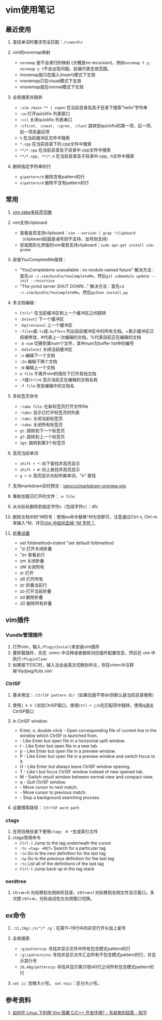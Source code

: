 # vim使用笔记

## 最近使用

1. 查找单词时要求完全匹配：`/\<word\>`

2. vim的noremap映射
    - `noremap` 是不会递归的映射 (大概是no recursion)，例如`noremap Y y; noremap y Y`不会出现问题。前缀代表生效范围。
    - inoremap就只在插入(insert)模式下生效
    - vnoremap只在visual模式下生效
    - nnoremap就在normal模式下生效

3. 全局搜索并跳转
    - `:vim /main ** | copen` 在当前目录及其子目录下搜索“hello”字符串
    - `:cw`  打开quickfix 列表窗口
    - `:ccl` 关闭quickfix 列表串口
    - `:cfirst, :cnext, :cprev, :clast` 跳转到quickfix的第一项、后一项、前一项及最后项
    - `%` 在当前缓冲区文件中搜索
    - `*.cpp` 在当前目录下的.cpp文件中搜索
    - `**/*.cpp` 在当前目录及子目录中.cpp文件中搜索
    - `**/*.cpp, **/*.h` 在当前目录及子目录中.cpp, .h文件中搜索

4. 删除指定字符串的行
    - `g/pattern/d` 删除含有pattern的行
    - `v/pattern/d` 删除不含有pattern的行

## 常用

1. [vim-tabe多标签切换](https://blog.csdn.net/xs1326962515/article/details/77837017)

2. vim支持clipboard
    * 查看是否支持clipboard：`vim --version | grep "clipboard `（clipboard前面是减号则不支持，加号则支持）
    * 安装图形化界面的vim使其支持clipboard：`sudo apt-get install vim-gnome`

3. 安装YouCompleteMe报错：
    * "YouCompleteme unavailable : no module named future"
    解决方法：首先`cd ~/.vim/bundle/YouCompleteMe`，然后`git submodule update --init --recursive`
    * "The ycmd server SHUT DOWN..."
    解决方法：首先`cd ~/.vim/bundle/YouCompleteMe`，然后`python install.py`

4. 多文档编辑：
    * `Ctrl+^` 在当前缓冲区和上一个缓冲区之间跳转
    * `:bn[ext]` 下一个缓冲区
    * `:bp[revious]` 上一个缓冲区
    * `:files`或`:ls`或`:buffers` 列出目前缓冲区中的所有文档。+表示缓冲区已经被修改，#代表上一次编辑的文档，%代表目前正在编辑的文档
    * `:b num` 切换到第num个文件，其中num为buffer list中的编号
    * `:bd[elete]` 关闭当前缓冲区
    * `:n` 编辑下一个文档
    * `:2n` 编辑下两个文档
    * `:N` 编辑上一个文档
    * `e file` 不离开vim的情形下打开其他文档
    * `:f`或`Ctrl+G` 显示当前正在编辑的文档名称
    * `:f file` 改变编辑中的文档名

5. 多标签页命令
    * `:tabe file`: 在新标签页打开文件file
    * `:tabs`: 显示已打开标签页的列表
    * `:tabc`: 关闭当前标签页
    * `:tabo`: 关闭所有标签页
    * `gt`: 跳转到下一个标签页
    * `gT`: 跳转到上一个标签页
    * `3gt`: 跳转到第3个标签页

6. 高亮当前单词
    * `shift + *`: 向下查找并高亮显示
    * `shift + #`: 向上查找并高亮显示
    * `g + d`: 高亮显示光标所属单词，"n" 查找

7. 支持markdown实时预览：[iamcco/markdown-preview.vim](https://github.com/iamcco/markdown-preview.vim)

8. 重新加载已打开的文件：`:e file`.

9. 从光标处删除到指定字符c（包括字符c）：dfc

10. 删除文档中的^M符号：使用ex命令替换^M为空即可，注意通过Ctrl-v, Ctrl-m来输入^M。详见[Vim 中如何去掉 ^M 字符？](https://www.zhihu.com/question/22130727).

11. [折叠设置](https://www.cnblogs.com/welkinwalker/archive/2011/05/30/2063587.html)
    - set foldmethod=indent "set default foldmethod
    - "zi 打开关闭折叠
    - "zv 查看此行
    - zm 关闭折叠
    - zM 关闭所有
    - zr 打开
    - zR 打开所有
    - zc 折叠当前行
    - zo 打开当前折叠
    - zd 删除折叠
    - zD 删除所有折叠

## vim插件

### Vundle管理插件
    
1. 打开vim，输入`:PluginInstall`来安装vim插件
2. 要卸载插件，先在 .vimrc 中注释或者删除对应插件配置信息，然后在 vim 中执行`:PluginClean`
3. 如果按下ESC时，输入法会由英文切换到中文，则在vimrc中注释掉'lilydjwg/fcitx.vim'

### CtrlSF

1. 基本用法：`:CtrlSF pattern dir`（如果后面不带dir则默认是当前目录搜索）
2. 使用`j k h l`浏览CtrlSP窗口，使用`Ctrl + j/k`在匹配项中跳转，使用q退出CtrlSP窗口
3. In CtrlSF window:
    * Enter, o, double-click - Open corresponding file of current line in the window which CtrlSF is launched from.
    * <C-O> - Like Enter but open file in a horizontal split window.
    * t - Like Enter but open file in a new tab.
    * p - Like Enter but open file in a preview window.
    * P - Like Enter but open file in a preview window and switch focus to it.
    * O - Like Enter but always leave CtrlSF window opening.
    * T - Like t but focus CtrlSF window instead of new opened tab.
    * M - Switch result window between normal view and compact view.
    * q - Quit CtrlSF window.
    * <C-J> - Move cursor to next match.
    * <C-K> - Move cursor to previous match.
    * <C-C> - Stop a background searching process.

4. 设置搜索路径：`:CtrlSF word path`

### ctags

1. 在项目根目录下使用`ctags -R *`生成索引文件
2. ctags常用命令
    * `Ctrl-]` Jump to the tag underneath the cursor
    * `:ts <tag> <RET>`  Search for a particular tag
    * `:tn`  Go to the next definition for the last tag
    * `:tp`  Go to the previous definition for the last tag
    * `:ts`  List all of the definitions of the last tag
    * `Ctrl-t`  Jump back up in the tag stack

### nerdtree

1. ctr+w+h  光标移到左侧树形目录，ctrl+w+l 光标移到右侧文件显示窗口。多次摁 ctrl+w，光标自动在左右侧窗口切换。

## ex命令

1. `:11,19g/./s/^/* /g`：在第11~19行中的非空行开头加上星号

2. 全局搜索
    * `:g/pattern/p`: 寻找并显示文件中所有包含模式pattern的行
    * `:g!/pattern/nu`: 寻找并显示文件汇总所有不包含模式pattern的行，并显示其行号
    * `20,40g/pattern/p`: 寻找并显示第20到40行之间所有包含模式pattern的行

3. `set ic`: 忽略大小写。 `set noic`：区分大小写。

## 参考资料

1. [如何在 Linux 下利用 Vim 搭建 C/C++ 开发环境? - 韦易笑的回答 - 知乎](https://www.zhihu.com/question/47691414/answer/373700711)
